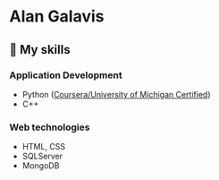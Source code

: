 # Alan Galavis

## 🔧 My skills 
### Application Development
- Python ([Coursera/University of Michigan Certified](https://www.coursera.org/account/accomplishments/specialization/certificate/89GEQ6MFQ39Q))
- C++
### Web technologies
- HTML, CSS
- SQLServer
- MongoDB
<!--
**alanegd/alanegd** is a ✨ _special_ ✨ repository because its `README.md` (this file) appears on your GitHub profile.

Here are some ideas to get you started:

- 🔭 I’m currently working on ...
- 🌱 I’m currently learning ...
- 👯 I’m looking to collaborate on ...
- 🤔 I’m looking for help with ...
- 💬 Ask me about ...
- 📫 How to reach me: ...
- 😄 Pronouns: ...
- ⚡ Fun fact: ...
-->

